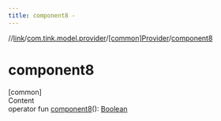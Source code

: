 ```yaml
---
title: component8 -
---
```

//[link](../../index.md)/[com.tink.model.provider](../index.md)/[[common]Provider](index.md)/[component8](component8.md)



# component8  
[common]  
Content  
operator fun [component8](component8.md)(): [Boolean](https://kotlinlang.org/api/latest/jvm/stdlib/kotlin/-boolean/index.html)  




